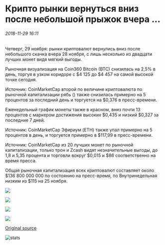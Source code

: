 # Крипто рынки вернуться вниз после небольшой прыжок вчера ...

###### 2018-11-29 16:11

Четверг, 29 ноября: рынки криптовалют вернулись вниз после небольшого скачка вчера 28 ноября, с лишь несколько из двадцати лучших монет видя мягкий выгоды.

Рыночная визуализация на Coin360 Bitcoin (BTC) снизилась на 2,5% в день, торгуя в узком коридоре с $4 125 до $4 457 на самой высокой точке сегодня.

Источник: CoinMarketCap второй по величине криптовалюта по рыночной капитализации рябь () также снизилась примерно на 5 процентов за последний день и торгуется на $0,376 в пресс-времени.

Еженедельный график монеты также в красном, вниз почти 13 процентов с маркером достижения высоких $0,435 и низкий $0,327 за последние 7 дней.

Источник: CoinMarketCap Эфириум (ETH) также упал примерно на 5 процентов в день, и торгуется примерно в $117,99 в пресс-времени.

Источник: CoinMarketCap из 20 лучших монет по рыночной капитализации, только трон и Zcash видят незначительные выгоды, до 1,8 и 5,35 процента и торговли вокруг $0,015 и $86 соответственно на время пресса.

Общая рыночная капитализация всех криптовалют составляет около $136 800 000 000 по состоянию на пресс-время, по Внутринедельная низким из $115 на 25 ноября.

![](https://s3.cointelegraph.com/storage/uploads/view/d2fbcfd159125fdea10b7a09a65aff46.png)

![](https://s3.cointelegraph.com/storage/uploads/view/c0f2639a802c54cd2df75ec244147a38.jpeg)

![](https://s3.cointelegraph.com/storage/uploads/view/8f52006ec7b0426b89ecd7a956d4d634.jpeg)

![](https://s3.cointelegraph.com/storage/uploads/view/40b5298458d97118220ae397c24b797e.jpeg)

[Original source](https://cointelegraph.com/news/crypto-markets-come-back-down-after-slight-jump-yesterday)

![stats](https://c.statcounter.com/11760860/0/a89fa40b/1/ "stats")
